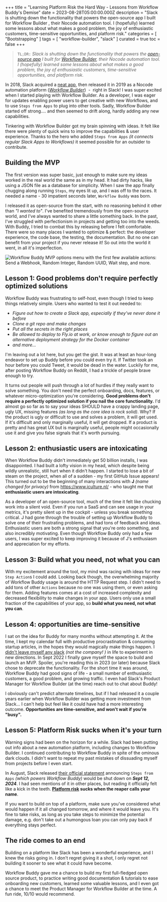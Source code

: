 +++
title = "Learning Platform Risk the Hard Way - Lessons from Workflow Buddy's Demise"
date = 2023-08-28T05:00:00.000Z
description = "Slack is shutting down the functionality that powers the open-source app I built for Workflow Builder , their Nocode automation tool. I (hopefully) learned some lessons about what makes a good problem, the joy of enthusiastic customers, time-sensitive opportunities, and platform risk."
categories = [ "Bootstrapping" ]
tags = [ "workflow-builder", "slack" ]
curated = true
toc = false
+++

> `TL;DR:` *Slack is shutting down the functionality that powers the [open-source app](https://github.com/happybara-io/WorkflowBuddy) I built for [Workflow Builder](https://slack.com/features/workflow-automation), their Nocode automation tool. I (hopefully) learned some lessons about what makes a good problem, the joy of enthusiastic customers, time-sensitive opportunities, and platform risk.*

In 2018, Slack acquired a [neat app](https://www.robotsandpencils.com/work/high-tech/missions/), then released it in 2019 as a Nocode automation platform (*[Workflow Builder](https://slack.com/features/workflow-automation)*)  -  right in Slack!  I was super excited when I started playing with Workflow Builder. As a developer, I was eager for updates enabling power users to get creative with new Workflows, and to use `Steps from Apps` to plug into other tools. Sadly, Workflow Builder started off strong.... and then seemed to drift along, hardly adding any new capabilities.

Tinkering with Workflow Builder got my brain spinning with ideas. It felt like there were plenty of quick wins to improve the capabilities & user experience. Thanks to the hero who added `Steps from Apps` _(it connects regular Slack Apps to Workflows)_ it seemed possible for an outsider to contribute.

## Building the MVP

The first version was super basic, just enough to make sure my ideas worked in the real world the same as in my head. It had dirty hacks, like using a JSON file as a database for simplicity. When I saw the app finally chugging along running `Steps`, my eyes lit up, and I was off to the races. It needed a name - 30 impatient seconds later, `Workflow Buddy` was born.

I released it as open-source from the start, with no reasoning behind it other than *"I wanted to"*. I've benefited tremendously from the open-source world, and I've always wanted to share a little something back. In the past, I've struggled with perfectionism in projects and getting too into the weeds. With Buddy, I tried to combat this by releasing before I felt comfortable. There were so many places I wanted to optimize & perfect: the developer experience, the code base, the testing, the documentation. But no one can benefit from your project if you never release it! So out into the world it went, in all it's imperfection.

![Workflow Buddy MVP options menu with the first few available actions: Send a Webhook, Random Integer, Random UUID, Wait step, and more.](/workflow-buddy-choose-step-action-modal.png)

## Lesson 1: Good problems don't require perfectly optimized solutions

Workflow Buddy was frustrating to self-host, even though I tried to keep things relatively simple. Users who wanted to test it out needed to:

* *Figure out how to create a Slack app, especially if they've never done it before*
* *Clone a git repo and make changes*
* *Put all the secrets in the right places*
* *Be allowed to deploy to Fly.io at work, or know enough to figure out an alternative deployment strategy for the Docker container*
* *and more...*

I'm leaving out a lot here, but you get the gist. It was at least an hour-long endeavor to set up Buddy before you could even try it. If Twitter took an hour before you could Tweet, it would be dead in the water. Luckily for me, after posting Workflow Buddy on Reddit, I had a trickle of people brave enough to try.

It turns out people will push through a lot of hurdles if they really want to solve something. You don't need the perfect onboarding, docs, features, or whatever micro-optimization you're considering. **Good problems don't require a perfectly optimized solution if you nail the core functionality.** I'd almost go so far as to say your ideas SHOULD have a crappy landing page, ugly UX, missing features *(as long as the core idea is rock solid)*. Why? If the product is ugly or difficult to use and solves a problem, it will get used. If it's difficult and only marginally useful, it will get dropped. If a product is pretty and has great UX but is marginally useful, people might occasionally use it and give you false signals that it's worth pursuing.

## Lesson 2: enthusiastic users are intoxicating

When Workflow Buddy didn't immediately get 50 billion installs, I was disappointed. I had built a lofty vision in my head, which despite being wildly unrealistic, still hurt when it didn't happen. I started to lose a bit of steam on the project, when all of a sudden - my first GitHub Issue appears! This turned out to be the beginning of many interactions with **J** *(name changed for privacy)* from https://www.iculture.nl/ - who taught me that **enthusiastic users are intoxicating**.

As a developer of an open-source tool, much of the time it felt like chucking work into a silent void. Even if you run a SaaS and can see usage in your metrics, it's pretty silent up in the cockpit - unless you break something critical. J had gone through the trouble of setting up Workflow Buddy to solve one of their frustrating problems, and had tons of feedback and ideas. Enthusiastic users are both a strong signal that you're onto something, and also incredibly motivating. Even though Workflow Buddy only had a few users, I was super excited to keep improving it because of J's enthusiasm and appreciation for my efforts.

## Lesson 3: Build what you need, not what you can

With my excitement around the tool, my mind was racing with ideas for new `Step Action`s I could add. Looking back though, the overwhelming majority of Workflow Buddy usage is around the HTTP Request step. I didn't need to add tons of other `Actions` because no one was using them, or even asking for them. Adding features comes at a cost of increased complexity and decreased flexibility to make changes in your app. Users only use a small fraction of the capabilities of your app, so **build what you need, not what you can**.

## Lesson 4: opportunities are time-sensitive

I sat on the idea for Buddy for many months without attempting it. At the time, I kept my calendar full with productive procrastination & consuming startup articles, in the hopes they would magically make things happen. I [didn't leave myself any slack](https://fs.blog/slack/) *(not the company! )* in life to experiment in new directions. In Sept 2022 I finally gave myself the space to build and launch an MVP. Spoiler, you're reading this in 2023 (or later) because Slack chose to deprecate the functionality. For the short time it was around, Workflow Buddy had good signs of life - a small number of enthusiastic customers, a good problem, and growing traffic. I even had Slack's Product Manager for Workflow Builder (at the time) reach out to chat about Buddy!

I obviously can't predict alternate timelines, but if I had released it a couple years earlier when Workflow Builder was getting more investment from Slack... I can't help but feel like it could have had a more interesting outcome. **Opportunities are time-sensitive, and won't wait if you're "busy".**

## Lesson 5: Platform Risk sucks when it's your turn

Warning signs had been on the horizon for a while. Slack had been putting out info about a new automation platform, including changes to Workflow Builder. I continued contributing to Workflow Buddy in spite of the ominous dark clouds. I didn't want to repeat my past mistakes of dissuading myself from projects before I even start.

In August, Slack released [their official statement](https://api.slack.com/changelog/2023-08-workflow-steps-from-apps-step-back) announcing `Steps from Apps` *(which powers Workflow Buddy)* would be shut down on ***Sept 12, 2024***. I had seen mentions of it in other places, but reading it officially felt like a kick in the teeth. **[Platform risk](https://www.startupillustrated.com/Archive/Platform-Risk/) sucks when the reaper calls your name**.

If you want to build on top of a platform, make sure you've considered what would happen if it all changed tomorrow, and where it would leave you. It's fine to take risks, as long as you take steps to minimize the potential damage, e.g. don't take out a humongous loan you can only pay back if everything stays perfect.

## The ride comes to an end

Building on a platform like Slack has been a wonderful experience, and I knew the risks going in. I don't regret giving it a shot, I only regret not building it sooner to see what it could have become.

Workflow Buddy gave me a chance to build my first full-fledged open source product, to practice writing good documentation & tutorials to ease onboarding new customers, learned some valuable lessons, and I even got a chance to meet the Product Manager for Workflow Builder at the time. A fun ride, 10/10 would recommend.
